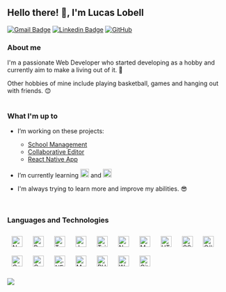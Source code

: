 ## Hello there! 👋, I'm Lucas Lobell  

[![Gmail Badge](https://img.shields.io/badge/lucaslobell2@gmail.com-c14438?style=flat-square&logo=Gmail&logoColor=white&link=mailto:lucaslobell2@gmail.com)](mailto:lucaslobell2@gmail.com)
[![Linkedin Badge](https://img.shields.io/badge/lucaslobell-blue?style=flat-square&logo=Linkedin&logoColor=white&link=https://www.linkedin.com/in/lucas-lobell/)](https://www.linkedin.com/in/lucas-lobell/)
[![GitHub](https://img.shields.io/badge/LucasLobell-181717?style=flat-square&logo=github&logoColor=white&link=https://github.com/LucasLobell)](https://github.com/LucasLobell)

### About me   
I'm a passionate Web Developer who started developing as a hobby and currently aim to make a living out of it. 🎯


Other hobbies of mine include playing basketball, games and hanging out with friends. 😊    
<br/>  

### What I'm up to
- I’m working on these projects:
   - [School Management](https://github.com/LucasLobell/SchlManagement)
   - [Collaborative Editor](https://github.com/LucasLobell/doc_edit)
   - [React Native App](https://github.com/LucasLobell/react_native_aora)

- I’m currently learning <img src="https://cdn.jsdelivr.net/gh/devicons/devicon@latest/icons/threejs/threejs-original.svg" alt="Three.js" height=20 /> and <img src="https://cdn.jsdelivr.net/gh/devicons/devicon@latest/icons/go/go-original-wordmark.svg" alt="Go" height=20 />  

- I'm always trying to learn more and improve my abilities. 😎 
<br/>   

### Languages and Technologies
<div align="left">  
<a href="https://nextjs.org/" target="_blank"><img style="margin: 10px" src="https://profilinator.rishav.dev/skills-assets/nextjs.png" alt="NextJS" height="25" /></a>  
<a href="https://reactjs.org/" target="_blank"><img style="margin: 10px" src="https://profilinator.rishav.dev/skills-assets/react-original-wordmark.svg" alt="React" height="25" /></a>  
<a href="https://www.typescriptlang.org/" target="_blank"><img style="margin: 10px" src="https://profilinator.rishav.dev/skills-assets/typescript-original.svg" alt="TypeScript" height="25" /></a>  
<a href="https://www.javascript.com/" target="_blank"><img style="margin: 10px" src="https://profilinator.rishav.dev/skills-assets/javascript-original.svg" alt="JavaScript" height="25" /></a>  
<a href="https://www.tailwindcss.com/" target="_blank"><img style="margin: 10px" src="https://profilinator.rishav.dev/skills-assets/tailwindcss.svg" alt="Tailwind CSS" height="25" /></a>  
<a href="https://nodejs.org/" target="_blank"><img style="margin: 10px" src="https://profilinator.rishav.dev/skills-assets/nodejs-original-wordmark.svg" alt="Node.js" height="25" /></a>  
<a href="https://www.mongodb.com/" target="_blank"><img style="margin: 10px" src="https://profilinator.rishav.dev/skills-assets/mongodb-original-wordmark.svg" alt="MongoDB" height="25" /></a>  
<a href="https://en.wikipedia.org/wiki/HTML5" target="_blank"><img style="margin: 10px" src="https://profilinator.rishav.dev/skills-assets/html5-original-wordmark.svg" alt="HTML5" height="25" /></a>  
<a href="https://www.w3schools.com/css/" target="_blank"><img style="margin: 10px" src="https://profilinator.rishav.dev/skills-assets/css3-original-wordmark.svg" alt="CSS3" height="25" /></a>  
<a href="https://docs.microsoft.com/en-us/dotnet/csharp/" target="_blank"><img style="margin: 10px" src="https://profilinator.rishav.dev/skills-assets/csharp-original.svg" alt="C#" height="25" /></a>  
<a href="https://www.cplusplus.com/" target="_blank"><img style="margin: 10px" src="https://profilinator.rishav.dev/skills-assets/cplusplus-original.svg" alt="C++" height="25" /></a>  
<a href="https://www.cprogramming.com/" target="_blank"><img style="margin: 10px" src="https://profilinator.rishav.dev/skills-assets/c-original.svg" alt="C" height="25" /></a>  
<a href="https://dotnet.microsoft.com/download/dotnet-framework" target="_blank"><img style="margin: 10px" src="https://profilinator.rishav.dev/skills-assets/dot-net-original-wordmark.svg" alt=".NET" height="25" /></a>  
<a href="https://www.mysql.com/" target="_blank"><img style="margin: 10px" src="https://profilinator.rishav.dev/skills-assets/mysql-original-wordmark.svg" alt="MySQL" height="25" /></a>  
<a href="https://www.php.net/" target="_blank"><img style="margin: 10px" src="https://profilinator.rishav.dev/skills-assets/php-original.svg" alt="PHP" height="25" /></a>  
<a href="https://wordpress.com/" target="_blank"><img style="margin: 10px" src="https://profilinator.rishav.dev/skills-assets/wordpress.png" alt="WordPress" height="25" /></a>  
<a href="https://github.com/" target="_blank"><img style="margin: 10px" src="https://profilinator.rishav.dev/skills-assets/git-scm-icon.svg" alt="Git" height="25" /></a>  
</div>  

<br/>  

<img src="https://github-readme-stats.vercel.app/api/top-langs/?username=LucasLobell&hide_border=true&layout=compact" align="left" />

<br/>  
